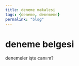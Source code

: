 ```yaml
---
title: deneme makalesi
tags: {deneme, denememe}
permalink: "blog"
---
```


# deneme belgesi

denemeler işte canıım?
